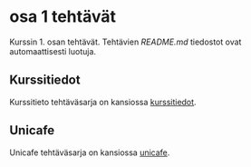 # osa 1 tehtävät

Kurssin 1. osan tehtävät. Tehtävien _README.md_ tiedostot ovat automaattisesti luotuja.

## Kurssitiedot

Kurssitieto tehtäväsarja on kansiossa [kurssitiedot](https://github.com/elehtine/palautusrepository/tree/master/osa1/kurssitiedot).

## Unicafe

Unicafe tehtäväsarja on kansiossa [unicafe](https://github.com/elehtine/palautusrepository/tree/master/osa1/unicafe).
